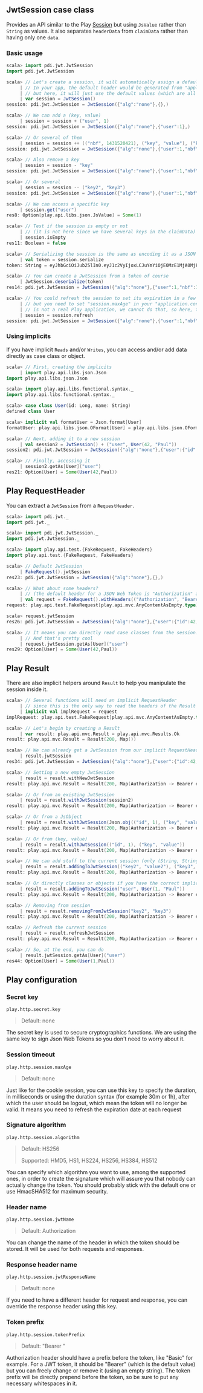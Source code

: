 ## JwtSession case class

Provides an API similar to the Play [Session](https://www.playframework.com/documentation/2.3.x/api/scala/index.html#play.api.mvc.Session) but using `JsValue` rather than `String` as values. It also separates `headerData` from `claimData` rather than having only one `data`.

### Basic usage

```scala
scala> import pdi.jwt.JwtSession
import pdi.jwt.JwtSession

scala> // Let's create a session, it will automatically assign a default header. No
     | // In your app, the default header would be generated from "application.conf" file
     | // but here, it will just use the default values (which are all empty)
     | var session = JwtSession()
session: pdi.jwt.JwtSession = JwtSession({"alg":"none"},{},)

scala> // We can add a (key, value)
     | session = session + ("user", 1)
session: pdi.jwt.JwtSession = JwtSession({"alg":"none"},{"user":1},)

scala> // Or several of them
     | session = session ++ (("nbf", 1431520421), ("key", "value"), ("key2", 2), ("key3", 3))
session: pdi.jwt.JwtSession = JwtSession({"alg":"none"},{"user":1,"nbf":1431520421,"key":"value","key2":2,"key3":3},)

scala> // Also remove a key
     | session = session - "key"
session: pdi.jwt.JwtSession = JwtSession({"alg":"none"},{"user":1,"nbf":1431520421,"key2":2,"key3":3},)

scala> // Or several
     | session = session -- ("key2", "key3")
session: pdi.jwt.JwtSession = JwtSession({"alg":"none"},{"user":1,"nbf":1431520421},)

scala> // We can access a specific key
     | session.get("user")
res8: Option[play.api.libs.json.JsValue] = Some(1)

scala> // Test if the session is empty or not
     | // (it is not here since we have several keys in the claimData)
     | session.isEmpty
res11: Boolean = false

scala> // Serializing the session is the same as encoding it as a JSON Web Token
     | val token = session.serialize
token: String = eyJhbGciOiJub25lIn0.eyJ1c2VyIjoxLCJuYmYiOjE0MzE1MjA0MjF9.

scala> // You can create a JwtSession from a token of course
     | JwtSession.deserialize(token)
res14: pdi.jwt.JwtSession = JwtSession({"alg":"none"},{"user":1,"nbf":1431520421},)

scala> // You could refresh the session to set its expiration in a few seconds from now
     | // but you need to set "session.maxAge" in your "application.conf" and since this
     | // is not a real Play application, we cannot do that, so here, the refresh will do nothing.
     | session = session.refresh
session: pdi.jwt.JwtSession = JwtSession({"alg":"none"},{"user":1,"nbf":1431520421},)
```

### Using implicits

If you have implicit `Reads` and/or `Writes`, you can access and/or add data directly as case class or object.

```scala
scala> // First, creating the implicits
     | import play.api.libs.json.Json
import play.api.libs.json.Json

scala> import play.api.libs.functional.syntax._
import play.api.libs.functional.syntax._

scala> case class User(id: Long, name: String)
defined class User

scala> implicit val formatUser = Json.format[User]
formatUser: play.api.libs.json.OFormat[User] = play.api.libs.json.OFormat$$anon$1@5f9886d3

scala> // Next, adding it to a new session
     | val session2 = JwtSession() + ("user", User(42, "Paul"))
session2: pdi.jwt.JwtSession = JwtSession({"alg":"none"},{"user":{"id":42,"name":"Paul"}},)

scala> // Finally, accessing it
     | session2.getAs[User]("user")
res21: Option[User] = Some(User(42,Paul))
```

## Play RequestHeader

You can extract a `JwtSession` from a `RequestHeader`.

```scala
scala> import pdi.jwt._
import pdi.jwt._

scala> import pdi.jwt.JwtSession._
import pdi.jwt.JwtSession._

scala> import play.api.test.{FakeRequest, FakeHeaders}
import play.api.test.{FakeRequest, FakeHeaders}

scala> // Default JwtSession
     | FakeRequest().jwtSession
res23: pdi.jwt.JwtSession = JwtSession({"alg":"none"},{},)

scala> // What about some headers?
     | // (the default header for a JSON Web Token is "Authorization" and it should be prefixed by "Bearer ")
     | val request = FakeRequest().withHeaders(("Authorization", "Bearer " + session2.serialize))
request: play.api.test.FakeRequest[play.api.mvc.AnyContentAsEmpty.type] = GET /

scala> request.jwtSession
res26: pdi.jwt.JwtSession = JwtSession({"alg":"none"},{"user":{"id":42,"name":"Paul"}},)

scala> // It means you can directly read case classes from the session!
     | // And that's pretty cool
     | request.jwtSession.getAs[User]("user")
res29: Option[User] = Some(User(42,Paul))
```

## Play Result

There are also implicit helpers around `Result` to help you manipulate the session inside it.

```scala
scala> // Several functions will need an implicit RequestHeader
     | // since this is the only way to read the headers of the Result
     | implicit val implRequest = request
implRequest: play.api.test.FakeRequest[play.api.mvc.AnyContentAsEmpty.type] = GET /

scala> // Let's begin by creating a Result
     | var result: play.api.mvc.Result = play.api.mvc.Results.Ok
result: play.api.mvc.Result = Result(200, Map())

scala> // We can already get a JwtSession from our implicit RequestHeader
     | result.jwtSession
res34: pdi.jwt.JwtSession = JwtSession({"alg":"none"},{"user":{"id":42,"name":"Paul"}},)

scala> // Setting a new empty JwtSession
     | result = result.withNewJwtSession
result: play.api.mvc.Result = Result(200, Map(Authorization -> Bearer eyJhbGciOiJub25lIn0.e30.))

scala> // Or from an existing JwtSession
     | result = result.withJwtSession(session2)
result: play.api.mvc.Result = Result(200, Map(Authorization -> Bearer eyJhbGciOiJub25lIn0.eyJ1c2VyIjp7ImlkIjo0MiwibmFtZSI6IlBhdWwifX0.))

scala> // Or from a JsObject
     | result = result.withJwtSession(Json.obj(("id", 1), ("key", "value")))
result: play.api.mvc.Result = Result(200, Map(Authorization -> Bearer eyJhbGciOiJub25lIn0.eyJpZCI6MSwia2V5IjoidmFsdWUifQ.))

scala> // Or from (key, value)
     | result = result.withJwtSession(("id", 1), ("key", "value"))
result: play.api.mvc.Result = Result(200, Map(Authorization -> Bearer eyJhbGciOiJub25lIn0.eyJpZCI6MSwia2V5IjoidmFsdWUifQ.))

scala> // We can add stuff to the current session (only (String, String))
     | result = result.addingToJwtSession(("key2", "value2"), ("key3", "value3"))
result: play.api.mvc.Result = Result(200, Map(Authorization -> Bearer eyJhbGciOiJub25lIn0.eyJpZCI6MSwia2V5IjoidmFsdWUiLCJrZXkyIjoidmFsdWUyIiwia2V5MyI6InZhbHVlMyJ9.))

scala> // Or directly classes or objects if you have the correct implicit Writes
     | result = result.addingToJwtSession("user", User(1, "Paul"))
result: play.api.mvc.Result = Result(200, Map(Authorization -> Bearer eyJhbGciOiJub25lIn0.eyJpZCI6MSwia2V5IjoidmFsdWUiLCJrZXkyIjoidmFsdWUyIiwia2V5MyI6InZhbHVlMyIsInVzZXIiOnsiaWQiOjEsIm5hbWUiOiJQYXVsIn19.))

scala> // Removing from session
     | result = result.removingFromJwtSession("key2", "key3")
result: play.api.mvc.Result = Result(200, Map(Authorization -> Bearer eyJhbGciOiJub25lIn0.eyJpZCI6MSwia2V5IjoidmFsdWUiLCJ1c2VyIjp7ImlkIjoxLCJuYW1lIjoiUGF1bCJ9fQ.))

scala> // Refresh the current session
     | result = result.refreshJwtSession
result: play.api.mvc.Result = Result(200, Map(Authorization -> Bearer eyJhbGciOiJub25lIn0.eyJpZCI6MSwia2V5IjoidmFsdWUiLCJ1c2VyIjp7ImlkIjoxLCJuYW1lIjoiUGF1bCJ9fQ.))

scala> // So, at the end, you can do
     | result.jwtSession.getAs[User]("user")
res44: Option[User] = Some(User(1,Paul))
```

## Play configuration

### Secret key

`play.http.secret.key`

> Default: none

The secret key is used to secure cryptographics functions. We are using the same key to sign Json Web Tokens so you don't need to worry about it.

### Session timeout

`play.http.session.maxAge`

> Default: none

Just like for the cookie session, you can use this key to specify the duration, in milliseconds or using the duration syntax (for example 30m or 1h), after which the user should be logout, which mean the token will no longer be valid. It means you need to refresh the expiration date at each request

### Signature algorithm

`play.http.session.algorithm`

> Default: HS256
>
> Supported: HMD5, HS1, HS224, HS256, HS384, HS512

You can specify which algorithm you want to use, among the supported ones, in order to create the signature which will assure you that nobody can actually change the token. You should probably stick with the default one or use HmacSHA512 for maximum security.

### Header name

`play.http.session.jwtName`

> Default: Authorization

You can change the name of the header in which the token should be stored. It will be used for both requests and responses.

### Response header name

`play.http.session.jwtResponseName`

> Default: none

If you need to have a different header for request and response, you can override the response header using this key.


### Token prefix

`play.http.session.tokenPrefix`

> Default: "Bearer "

Authorization header should have a prefix before the token, like "Basic" for example. For a JWT token, it should be "Bearer" (which is the default value) but you can freely change or remove it (using an empty string). The token prefix will be directly prepend before the token, so be sure to put any necessary whitespaces in it.
